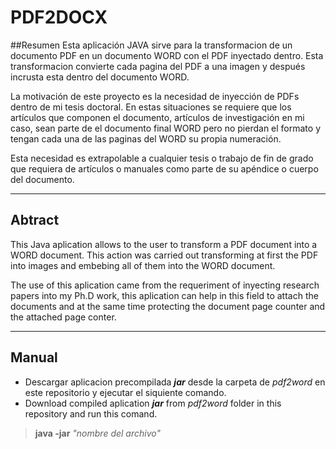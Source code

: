 PDF2DOCX
===================

##Resumen
Esta aplicación JAVA sirve para la transformacion de un documento PDF en un documento WORD con el PDF inyectado dentro. Esta transformacion convierte cada pagina del PDF a una imagen y después incrusta esta dentro del documento WORD.

La motivación de este proyecto es la necesidad de inyección de PDFs dentro de mi tesis doctoral. En estas situaciones se requiere que los artículos que componen el documento, artículos de investigación en mi caso, sean parte de el documento final WORD pero no pierdan el formato y tengan cada una de las paginas del WORD su propia numeración.

Esta necesidad es extrapolable a cualquier tesis o trabajo de fin de grado que requiera de artículos o manuales como parte de su apéndice o cuerpo del documento.

--------

## Abtract 
 
This Java aplication allows to the user to transform a PDF document into a WORD document. This action was carried out transforming at first the PDF into images and embebing all of them into the WORD document.

The use of this aplication came from the requeriment of inyecting research papers into my Ph.D work, this aplication can help in this field to attach the documents and at the same time protecting the document page counter and the attached page conter.  

----------


Manual
-------------

- Descargar aplicacion precompilada ***jar***  desde la carpeta de *pdf2word* en este repositorio y ejecutar el siquiente comando.
- Download compiled aplication ***jar*** from *pdf2word* folder in this repository and run this comand.

> **java -jar** *"nombre del archivo"*
